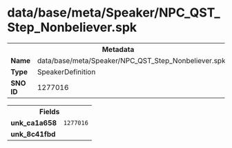 <h1>data/base/meta/Speaker/NPC_QST_Step_Nonbeliever.spk</h1><table><tr><th colspan="100%">Metadata</th></tr><tr><td><b>Name</b></td><td>data/base/meta/Speaker/NPC_QST_Step_Nonbeliever.spk</td></tr><tr><td><b>Type</b></td><td>SpeakerDefinition</td></tr><tr><td><b>SNO ID</b></td><td>1277016</td></tr></table>

<table><tr><th colspan="100%">Fields</th></tr><tr><td><b>unk_ca1a658</b></td><td><code>1277016</code></td></tr><tr><td><b>unk_8c41fbd</b></td><td></td></tr></table>

